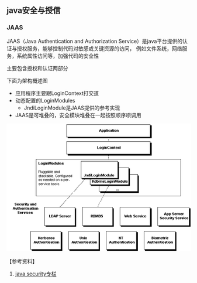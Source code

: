 ## java安全与授信


### JAAS
JAAS（Java Authentication and Authorization Service）是java平台提供的认证与授权服务，能够控制代码对敏感或关键资源的访问，
例如文件系统，网络服务，系统属性访问等，加强代码的安全性

主要包含授权和认证两部分

下面为架构概述图
- 应用程序主要跟LoginContext打交道
- 动态配置的LoginModules
    - JndiLoginModule是JAAS提供的参考实现
- JAAS是可堆叠的，安全模块堆叠在一起按照顺序呗调用
    
![image](img/JAAS概述图.png)

【参考资料】
1. [java security专栏](https://blog.csdn.net/xtayfjpk/category_3243529.html)
